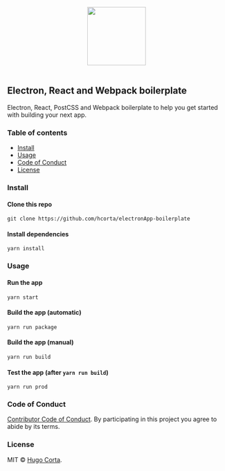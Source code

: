 <p align="center">
  <img src="https://cdn.rawgit.com/alexdevero/electron-react-webpack-boilerplate/master/docs/images/electron-react-webpack-boilerplate.png" width="135" align="center">
  <br>
  <br>
</p>


## Electron, React and Webpack boilerplate

Electron, React, PostCSS and Webpack boilerplate to help you get started with building your next app.

### Table of contents

* [Install](#install)
* [Usage](#usage)
* [Code of Conduct](#code-of-conduct)
* [License](#license)

### Install

#### Clone this repo

```
git clone https://github.com/hcorta/electronApp-boilerplate
```

#### Install dependencies

```
yarn install
```

### Usage

#### Run the app

```
yarn start
```

#### Build the app (automatic)

```
yarn run package
```

#### Build the app (manual)

```
yarn run build
```

#### Test the app (after `yarn run build`)

```
yarn run prod
```

### Code of Conduct

[Contributor Code of Conduct](code-of-conduct.md). By participating in this project you agree to abide by its terms.

### License

MIT © [Hugo Corta](https://github.com/hcorta).
